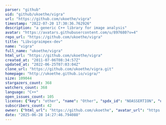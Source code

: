 ```yaml
---
parser: "github"
uid: "github/ukoethe/vigra"
url: "https://github.com/ukoethe/vigra"
timestamp: "2022-07-20 17:30:36.762926"
description: "a generic C++ library for image analysis"
avatar: "https://avatars.githubusercontent.com/u/897680?v=4"
repo_url: "https://github.com/ukoethe/vigra"
title: "Libvigraimpex-dev"
name: "vigra"
full_name: "ukoethe/vigra"
html_url: "https://github.com/ukoethe/vigra"
created_at: "2011-07-06T08:34:57Z"
updated_at: "2022-06-25T07:03:04Z"
clone_url: "https://github.com/ukoethe/vigra.git"
homepage: "http://ukoethe.github.io/vigra/"
size: 109044
stargazers_count: 368
watchers_count: 368
language: "C++"
open_issues_count: 105
license: {"key": "other", "name": "Other", "spdx_id": "NOASSERTION", "url": null, "node_id": "MDc6TGljZW5zZTA="}
subscribers_count: 42
owner: {"html_url": "https://github.com/ukoethe", "avatar_url": "https://avatars.githubusercontent.com/u/897680?v=4", "login": "ukoethe", "type": "User"}
date: "2025-06-28 14:27:46.794088"
---
```

